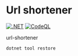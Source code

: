# Url shortener
[![.NET](https://github.com/AdisonCavani/url-shortener/actions/workflows/dotnet.yml/badge.svg?branch=master)](https://github.com/AdisonCavani/url-shortener/actions/workflows/dotnet.yml)
[![CodeQL](https://github.com/AdisonCavani/url-shortener/actions/workflows/codeql-analysis.yml/badge.svg)](https://github.com/AdisonCavani/url-shortener/actions/workflows/codeql-analysis.yml)

url-shortener

```
dotnet tool restore
```
